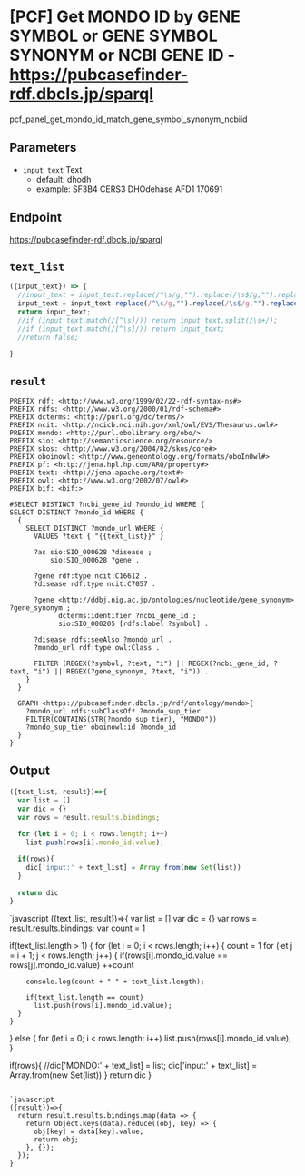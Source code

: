 # [PCF] Get MONDO ID by GENE SYMBOL or GENE SYMBOL SYNONYM or NCBI GENE ID - https://pubcasefinder-rdf.dbcls.jp/sparql
pcf_panel_get_mondo_id_match_gene_symbol_synonym_ncbiid
## Parameters
* `input_text` Text
  * default: dhodh 
  * example: SF3B4 CERS3 DHOdehase AFD1 170691

## Endpoint
https://pubcasefinder-rdf.dbcls.jp/sparql

## `text_list`
```javascript
({input_text}) => {
  //input_text = input_text.replace(/^\s/g,"").replace(/\s$/g,"").replace(/[\s,]/g," ")
  input_text = input_text.replace(/^\s/g,"").replace(/\s$/g,"").replace(/,/g,"")
  return input_text;
  //if (input_text.match(/[^\s]/)) return input_text.split(/\s+/);
  //if (input_text.match(/[^\s]/)) return input_text;
  //return false;
  
}
```

## `result` 
```sparql
PREFIX rdf: <http://www.w3.org/1999/02/22-rdf-syntax-ns#>
PREFIX rdfs: <http://www.w3.org/2000/01/rdf-schema#>
PREFIX dcterms: <http://purl.org/dc/terms/>
PREFIX ncit: <http://ncicb.nci.nih.gov/xml/owl/EVS/Thesaurus.owl#>
PREFIX mondo: <http://purl.obolibrary.org/obo/>
PREFIX sio: <http://semanticscience.org/resource/>
PREFIX skos: <http://www.w3.org/2004/02/skos/core#>
PREFIX oboinowl: <http://www.geneontology.org/formats/oboInOwl#>
PREFIX pf: <http://jena.hpl.hp.com/ARQ/property#>
PREFIX text: <http://jena.apache.org/text#>
PREFIX owl: <http://www.w3.org/2002/07/owl#>
PREFIX bif: <bif:>

#SELECT DISTINCT ?ncbi_gene_id ?mondo_id WHERE {
SELECT DISTINCT ?mondo_id WHERE {
  {
    SELECT DISTINCT ?mondo_url WHERE {
      VALUES ?text { "{{text_list}}" }
      
      ?as sio:SIO_000628 ?disease ;
          sio:SIO_000628 ?gene .

      ?gene rdf:type ncit:C16612 .
      ?disease rdf:type ncit:C7057 .

      ?gene <http://ddbj.nig.ac.jp/ontologies/nucleotide/gene_synonym> ?gene_synonym ;
            dcterms:identifier ?ncbi_gene_id ;
            sio:SIO_000205 [rdfs:label ?symbol] .

      ?disease rdfs:seeAlso ?mondo_url .
      ?mondo_url rdf:type owl:Class .
      
      FILTER (REGEX(?symbol, ?text, "i") || REGEX(?ncbi_gene_id, ?text, "i") || REGEX(?gene_synonym, ?text, "i")) .
    }
  }
  
  GRAPH <https://pubcasefinder.dbcls.jp/rdf/ontology/mondo>{
    ?mondo_url rdfs:subClassOf* ?mondo_sup_tier .
    FILTER(CONTAINS(STR(?mondo_sup_tier), "MONDO"))
    ?mondo_sup_tier oboinowl:id ?mondo_id
  }
}
```

## Output
```javascript
({text_list, result})=>{ 
  var list = []
  var dic = {}
  var rows = result.results.bindings;
  
  for (let i = 0; i < rows.length; i++)
    list.push(rows[i].mondo_id.value);

  if(rows){
    dic['input:' + text_list] = Array.from(new Set(list))
  }
  
  return dic
}
```
`javascript
({text_list, result})=>{ 
  var list = []
  var dic = {}
  var rows = result.results.bindings;
  var count = 1

  if(text_list.length > 1)
  {
    for (let i = 0; i < rows.length; i++) {
      count = 1
      for (let j = i + 1; j < rows.length; j++) {
        if(rows[i].mondo_id.value == rows[j].mondo_id.value)
          ++count
        
        console.log(count + " " + text_list.length);
        
        if(text_list.length == count)
          list.push(rows[i].mondo_id.value);
      }
    }
  }
  else
  {
    for (let i = 0; i < rows.length; i++)
      list.push(rows[i].mondo_id.value);
  }

  if(rows){
    //dic['MONDO:' + text_list] = list;
    dic['input:' + text_list] = Array.from(new Set(list))
  }
  return dic
}
```

`javascript
({result})=>{ 
  return result.results.bindings.map(data => {
    return Object.keys(data).reduce((obj, key) => {
      obj[key] = data[key].value;
      return obj;
    }, {});
  });
}
```